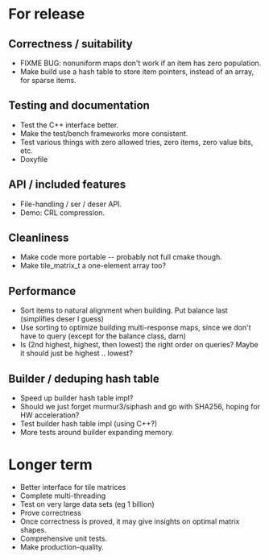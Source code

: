 # For release

## Correctness / suitability

* FIXME BUG: nonuniform maps don't work if an item has zero population.
* Make build use a hash table to store item pointers, instead of an array, for sparse items.

## Testing and documentation
* Test the C++ interface better.
* Make the test/bench frameworks more consistent.
* Test various things with zero allowed tries, zero items, zero value bits, etc.
* Doxyfile

## API / included features

* File-handling / ser / deser API.
* Demo: CRL compression.

## Cleanliness

* Make code more portable -- probably not full cmake though.
* Make tile_matrix_t a one-element array too?

## Performance

* Sort items to natural alignment when building.  Put balance last (simplifies deser I guess)
* Use sorting to optimize building multi-response maps, since we don't have to query (except for the balance class, darn)
* Is (2nd highest, highest, then lowest) the right order on queries?  Maybe it should just be highest .. lowest?

## Builder / deduping hash table

* Speed up builder hash table impl?
* Should we just forget murmur3/siphash and go with SHA256, hoping for HW acceleration?
* Test builder hash table impl (using C++?)
* More tests around builder expanding memory.

# Longer term

* Better interface for tile matrices
* Complete multi-threading
* Test on very large data sets (eg 1 billion)
* Prove correctness
* Once correctness is proved, it may give insights on optimal matrix shapes.
* Comprehensive unit tests.
* Make production-quality.

